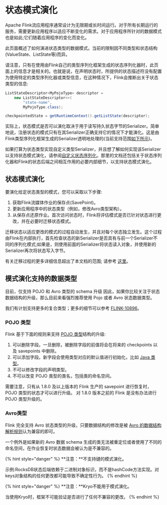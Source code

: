 # 状态模式演化

Apache Flink流应用程序通常设计为无限期或长时间运行。对于所有长期运行的服务，需要更新应用程序以适应不断变化的需求。对于应用程序所针对的数据模式也是如此;它们随着应用程序的变化而变化。

此页面概述了如何演进状态类型的数据模式。当前的限制因不同类型和状态结构\(ValueState、ListState等\)而异。

请注意，只有在使用由Flink自己的类型序列化框架生成的状态序列化器时，此页面上的信息才是相关的。也就是说，在声明状态时，所提供的状态描述符没有配置为使用特定的类型序列化器或类型信息，在这种情况下，Flink会推断出关于状态类型的信息:

```java
ListStateDescriptor<MyPojoType> descriptor =
    new ListStateDescriptor<>(
        "state-name",
        MyPojoType.class);

checkpointedState = getRuntimeContext().getListState(descriptor);
```

实际上，状态模式是否可以演化取决于用于读写持久状态字节的Serializer。简单地说，注册状态的模式只有在其Serializer正确支持它的情况下才能演化。这是由Flink类型序列化框架生成的Serializer透明地处理的\(当前支持范围[如下所示](https://ci.apache.org/projects/flink/flink-docs-master/dev/stream/state/schema_evolution.html#supported-data-types-for-schema-evolution)\)。

如果打算为状态类型实现自定义类型Serializer，并且想了解如何实现该Serializer以支持状态模式演化，请参阅[自定义状态序列化](https://ci.apache.org/projects/flink/flink-docs-master/dev/stream/state/custom_serialization.html)。那里的文档还包括关于状态序列化器和Flink的状态后端之间相互作用的必要内部细节，以支持状态模式演化。

## 状态模式演化

要演化给定状态类型的模式，您可以采取以下步骤:

1. 获取Flink流媒体作业的保存点\(SavePoint\)。
2. 更新应用程序中的状态类型（例如，修改Avro类型架构）。
3. 从保存点还原作业。首次访问状态时，Flink将评估模式是否已针对状态进行更改，并在必要时迁移状态模式。

迁移状态以适应更改的模式的过程自动发生，并且对每个状态独立发生。这个过程由Flink在内部执行，首先检查状态的新Serializer是否具有与前一个Serializer不同的序列化模式;如果是，则使用前面的Serializer将状态读入对象，并使用新的Serializer再次将状态写入字节。

有关迁移过程的更多详细信息超出了本文档的范围; 请参考 [这里](https://ci.apache.org/projects/flink/flink-docs-master/dev/stream/state/custom_serialization.html)。

## 模式演化支持的数据类型

目前，仅支持 POJO 和 Avro 类型的 schema 升级 因此，如果你比较关注于状态数据结构的升级，那么目前来看强烈推荐使用 Pojo 或者 Avro 状态数据类型。

我们有计划支持更多的复合类型；更多的细节可以参考 [FLINK-10896](https://issues.apache.org/jira/browse/FLINK-10896)。

### POJO 类型

 Flink 基于下面的规则来支持 [POJO 类型](https://ci.apache.org/projects/flink/flink-docs-release-1.10/zh/dev/types_serialization.html#pojo-%E7%B1%BB%E5%9E%8B%E7%9A%84%E8%A7%84%E5%88%99)结构的升级:

1. 可以删除字段。一旦删除，被删除字段的前值将会在将来的 checkpoints 以及 savepoints 中删除。
2. 可以添加字段。新字段会使用类型对应的默认值进行初始化，比如 [Java 类型](https://docs.oracle.com/javase/tutorial/java/nutsandbolts/datatypes.html)。
3. 不可以修改字段的声明类型。
4. 不可以改变 POJO 类型的类名，包括类的命名空间。

需要注意，只有从 1.8.0 及以上版本的 Flink 生产的 savepoint 进行恢复时，POJO 类型的状态才可以进行升级。 对 1.8.0 版本之前的 Flink 是没有办法进行 POJO 类型升级的。

### Avro类型

Flink 完全支持 Avro 状态类型的升级，只要数据结构的修改是被 [Avro 的数据结构解析规则](http://avro.apache.org/docs/current/spec.html#Schema+Resolution)认为兼容的即可。

一个例外是如果新的 Avro 数据 schema 生成的类无法被重定位或者使用了不同的命名空间，在作业恢复时状态数据会被认为是不兼容的。

{% hint style="danger" %}
**注意：**不支持键的模式演化。

示例:RocksDB状态后端依赖于二进制对象标识，而不是hashCode方法实现。对keys对象结构的任何更改都可能导致不确定性行为。
{% endhint %}

{% hint style="danger" %}
**注意：**Kryo不能用于模式演化。

当使用Kryo时，框架不可能验证是否进行了任何不兼容的更改。
{% endhint %}

